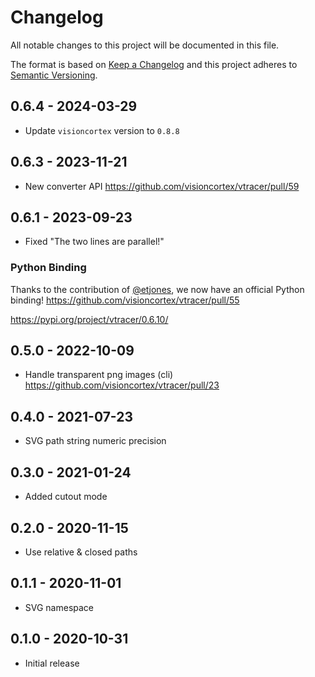 # Changelog

All notable changes to this project will be documented in this file.

The format is based on [Keep a Changelog](http://keepachangelog.com/)
and this project adheres to [Semantic Versioning](http://semver.org/).

## 0.6.4 - 2024-03-29

* Update `visioncortex` version to `0.8.8`

## 0.6.3 - 2023-11-21

* New converter API https://github.com/visioncortex/vtracer/pull/59

## 0.6.1 - 2023-09-23

* Fixed "The two lines are parallel!"

### Python Binding

Thanks to the contribution of [@etjones](https://github.com/etjones), we now have an official Python binding! https://github.com/visioncortex/vtracer/pull/55

https://pypi.org/project/vtracer/0.6.10/

## 0.5.0 - 2022-10-09

* Handle transparent png images (cli) https://github.com/visioncortex/vtracer/pull/23

## 0.4.0 - 2021-07-23

* SVG path string numeric precision

## 0.3.0 - 2021-01-24

* Added cutout mode

## 0.2.0 - 2020-11-15

* Use relative & closed paths

## 0.1.1 - 2020-11-01

* SVG namespace

## 0.1.0 - 2020-10-31

* Initial release